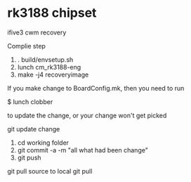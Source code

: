 rk3188 chipset
======

ifive3 cwm recovery

Complie step

1. . build/envsetup.sh
2. lunch cm_rk3188-eng
3. make -j4 recoveryimage


If you make change to BoardConfig.mk, then you need to run

$ lunch clobber

to update the change, or your change won't get picked

git update change

1. cd working folder
2. git commit -a -m "all what had been change"
3. git push
	
git pull source to local
	git pull